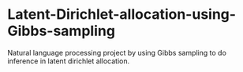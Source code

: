 # Latent-Dirichlet-allocation-using-Gibbs-sampling
Natural language processing project by using Gibbs sampling to do inference in latent dirichlet allocation.
